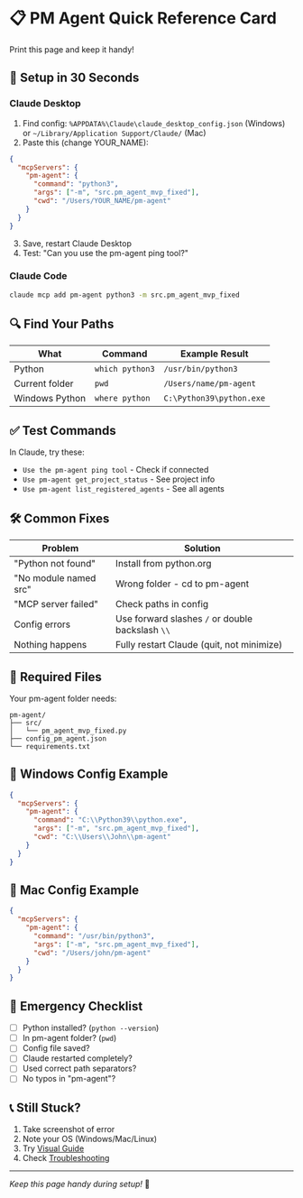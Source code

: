 # 📋 PM Agent Quick Reference Card

Print this page and keep it handy!

## 🚀 Setup in 30 Seconds

### Claude Desktop
1. Find config: `%APPDATA%\Claude\claude_desktop_config.json` (Windows) or `~/Library/Application Support/Claude/` (Mac)
2. Paste this (change YOUR_NAME):
```json
{
  "mcpServers": {
    "pm-agent": {
      "command": "python3",
      "args": ["-m", "src.pm_agent_mvp_fixed"],
      "cwd": "/Users/YOUR_NAME/pm-agent"
    }
  }
}
```
3. Save, restart Claude Desktop
4. Test: "Can you use the pm-agent ping tool?"

### Claude Code
```bash
claude mcp add pm-agent python3 -m src.pm_agent_mvp_fixed
```

## 🔍 Find Your Paths

| What | Command | Example Result |
|------|---------|----------------|
| Python | `which python3` | `/usr/bin/python3` |
| Current folder | `pwd` | `/Users/name/pm-agent` |
| Windows Python | `where python` | `C:\Python39\python.exe` |

## ✅ Test Commands

In Claude, try these:
- `Use the pm-agent ping tool` - Check if connected
- `Use pm-agent get_project_status` - See project info
- `Use pm-agent list_registered_agents` - See all agents

## 🛠️ Common Fixes

| Problem | Solution |
|---------|----------|
| "Python not found" | Install from python.org |
| "No module named src" | Wrong folder - cd to pm-agent |
| "MCP server failed" | Check paths in config |
| Config errors | Use forward slashes `/` or double backslash `\\` |
| Nothing happens | Fully restart Claude (quit, not minimize) |

## 📁 Required Files

Your pm-agent folder needs:
```
pm-agent/
├── src/
│   └── pm_agent_mvp_fixed.py
├── config_pm_agent.json
└── requirements.txt
```

## 🎯 Windows Config Example
```json
{
  "mcpServers": {
    "pm-agent": {
      "command": "C:\\Python39\\python.exe",
      "args": ["-m", "src.pm_agent_mvp_fixed"],
      "cwd": "C:\\Users\\John\\pm-agent"
    }
  }
}
```

## 🎯 Mac Config Example
```json
{
  "mcpServers": {
    "pm-agent": {
      "command": "/usr/bin/python3",
      "args": ["-m", "src.pm_agent_mvp_fixed"],
      "cwd": "/Users/john/pm-agent"
    }
  }
}
```

## 🚨 Emergency Checklist

- [ ] Python installed? (`python --version`)
- [ ] In pm-agent folder? (`pwd`)
- [ ] Config file saved?
- [ ] Claude restarted completely?
- [ ] Used correct path separators?
- [ ] No typos in "pm-agent"?

## 📞 Still Stuck?

1. Take screenshot of error
2. Note your OS (Windows/Mac/Linux)
3. Try [Visual Guide](docs/SETUP_WITH_PICTURES.md)
4. Check [Troubleshooting](docs/TROUBLESHOOTING_FLOWCHART.md)

---
*Keep this page handy during setup!* 🌟